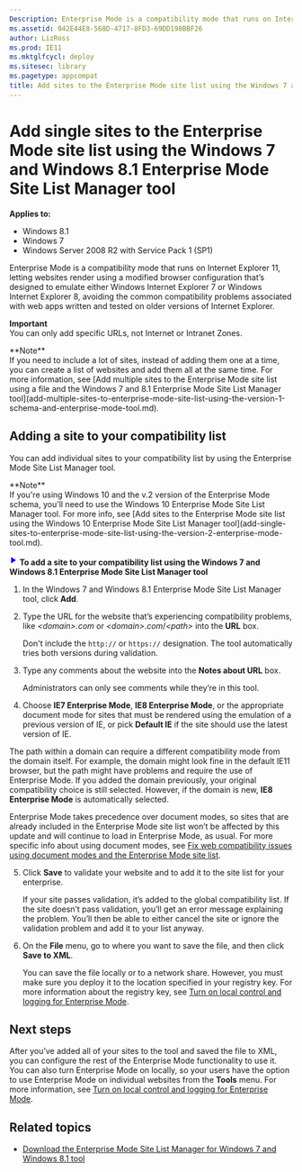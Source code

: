 ```yaml
---
Description: Enterprise Mode is a compatibility mode that runs on Internet Explorer 11, letting websites render using a modified browser configuration that''s designed to emulate either Windows Internet Explorer 7 or Windows Internet Explorer 8, avoiding the common compatibility problems associated with web apps written and tested on older versions of Internet Explorer.
ms.assetid: 042E44E8-568D-4717-8FD3-69DD198BBF26
author: LizRoss
ms.prod: IE11
ms.mktglfcycl: deploy
ms.sitesec: library
ms.pagetype: appcompat
title: Add sites to the Enterprise Mode site list using the Windows 7 and Windows 8.1 Enterprise Mode Site List Manager tool (Internet Explorer 11 for IT Pros)
---
```


# Add single sites to the Enterprise Mode site list using the Windows 7 and Windows 8.1 Enterprise Mode Site List Manager tool

**Applies to:**

-   Windows 8.1
-   Windows 7
-   Windows Server 2008 R2 with Service Pack 1 (SP1)

Enterprise Mode is a compatibility mode that runs on Internet Explorer 11, letting websites render using a modified browser configuration that’s designed to emulate either Windows Internet Explorer 7 or Windows Internet Explorer 8, avoiding the common compatibility problems associated with web apps written and tested on older versions of Internet Explorer.<p>**Important**<br>You can only add specific URLs, not Internet or Intranet Zones.

<p>**Note**<br>If you need to include a lot of sites, instead of adding them one at a time, you can create a list of websites and add them all at the same time. For more information, see [Add multiple sites to the Enterprise Mode site list using a file and the Windows 7 and 8.1 Enterprise Mode Site List Manager tool](add-multiple-sites-to-enterprise-mode-site-list-using-the-version-1-schema-and-enterprise-mode-tool.md).

## Adding a site to your compatibility list
You can add individual sites to your compatibility list by using the Enterprise Mode Site List Manager tool.
<p>**Note**<br>If you're using Windows 10 and the v.2 version of the Enterprise Mode schema, you'll need to use the Windows 10 Enterprise Mode Site List Manager tool. For more info, see [Add sites to the Enterprise Mode site list using the Windows 10 Enterprise Mode Site List Manager tool](add-single-sites-to-enterprise-mode-site-list-using-the-version-2-enterprise-mode-tool.md).

 ![](images/wedge.gif) **To add a site to your compatibility list using the Windows 7 and Windows 8.1 Enterprise Mode Site List Manager tool**

1.  In the Windows 7 and Windows 8.1 Enterprise Mode Site List Manager tool, click **Add**.

2.  Type the URL for the website that’s experiencing compatibility problems, like *&lt;domain&gt;.com* or *&lt;domain&gt;.com*/*&lt;path&gt;* into the **URL** box.<p>
Don't include the `http://` or `https://` designation. The tool automatically tries both versions during validation.

3.  Type any comments about the website into the **Notes about URL** box.<p>
Administrators can only see comments while they’re in this tool.

4.  Choose **IE7 Enterprise Mode**, **IE8 Enterprise Mode**, or the appropriate document mode for sites that must be rendered using the emulation of a previous version of IE, or pick **Default IE** if the site should use the latest version of IE.

The path within a domain can require a different compatibility mode from the domain itself. For example, the domain might look fine in the default IE11 browser, but the path might have problems and require the use of Enterprise Mode. If you added the domain previously, your original compatibility choice is still selected. However, if the domain is new, **IE8 Enterprise Mode** is automatically selected.

Enterprise Mode takes precedence over document modes, so sites that are already included in the Enterprise Mode site list won’t be affected by this update and will continue to load in Enterprise Mode, as usual. For more specific info about using document modes, see [Fix web compatibility issues using document modes and the Enterprise Mode site list](fix-compat-issues-with-doc-modes-and-enterprise-mode-site-list.md).

5.  Click **Save** to validate your website and to add it to the site list for your enterprise.<p>
If your site passes validation, it’s added to the global compatibility list. If the site doesn’t pass validation, you’ll get an error message explaining the problem. You’ll then be able to either cancel the site or ignore the validation problem and add it to your list anyway.

6.  On the **File** menu, go to where you want to save the file, and then click **Save to XML**.<p>
You can save the file locally or to a network share. However, you must make sure you deploy it to the location specified in your registry key. For more information about the registry key, see [Turn on local control and logging for Enterprise Mode](turn-on-local-control-and-logging-for-enterprise-mode.md).

## Next steps
After you’ve added all of your sites to the tool and saved the file to XML, you can configure the rest of the Enterprise Mode functionality to use it. You can also turn Enterprise Mode on locally, so your users have the option to use Enterprise Mode on individual websites from the **Tools** menu. For more information, see [Turn on local control and logging for Enterprise Mode](turn-on-local-control-and-logging-for-enterprise-mode.md).

## Related topics
- [Download the Enterprise Mode Site List Manager for Windows 7 and Windows 8.1 tool](http://go.microsoft.com/fwlink/p/?LinkID=394378)
 

 



